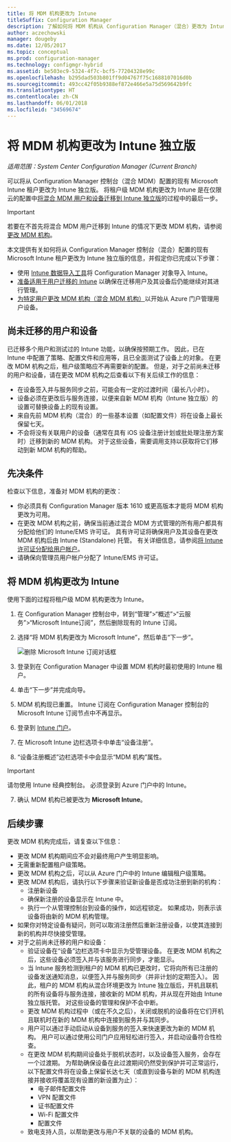 ```yaml
---
title: 将 MDM 机构更改为 Intune
titleSuffix: Configuration Manager
description: 了解如何将 MDM 机构从 Configuration Manager（混合）更改为 Intune 独立版。
author: aczechowski
manager: dougeby
ms.date: 12/05/2017
ms.topic: conceptual
ms.prod: configuration-manager
ms.technology: configmgr-hybrid
ms.assetid: be503ec9-5324-4f7c-bcf5-77204328e99c
ms.openlocfilehash: b295dad503b801ff9d04767f75c1688107016d0b
ms.sourcegitcommit: 493cc42f05b9388ef872e466e5a75d569642b9fc
ms.translationtype: HT
ms.contentlocale: zh-CN
ms.lasthandoff: 06/01/2018
ms.locfileid: "34569674"
---
```

# <a name="change-your-mdm-authority-to-intune-standalone"></a>将 MDM 机构更改为 Intune 独立版

*适用范围：System Center Configuration Manager (Current Branch)*    

可以将从 Configuration Manager 控制台（混合 MDM）配置的现有 Microsoft Intune 租户更改为 Intune 独立版。 将租户级 MDM 机构更改为 Intune 是在仅限云的配置中[将混合 MDM 用户和设备迁移到 Intune 独立版](migrate-hybridmdm-to-intunesa.md)的过程中的最后一步。    

> [!Important]    
> 若要在不首先将混合 MDM 用户迁移到 Intune 的情况下更改 MDM 机构，请参阅[更改 MDM 机构](change-mdm-authority.md)。

本文提供有关如何将从 Configuration Manager 控制台（混合）配置的现有 Microsoft Intune 租户更改为 Intune 独立版的信息，并假定你已完成以下步骤：
- 使用 [Intune 数据导入工具](migrate-import-data.md)将 Configuration Manager 对象导入 Intune。 
- [准备适用于用户迁移的 Intune](migrate-prepare-intune.md) 以确保在迁移用户及其设备后仍能继续对其进行管理。
- [为特定用户更改 MDM 机构（混合 MDM 机构）](migrate-mixed-authority.md)以开始从 Azure 门户管理用户设备。


## <a name="users-and-devices-that-have-not-been-migrated"></a>尚未迁移的用户和设备
已迁移多个用户和测试过的 Intune 功能，以确保按预期工作。 因此，已在 Intune 中配置了策略、配置文件和应用等，且已全面测试了设备上的对象。 在更改 MDM 机构之后，租户级策略应不再需要新的配置。 但是，对于之前尚未迁移的用户和设备，请在更改 MDM 机构之后查看以下有关后续工作的信息：    
- 在设备签入并与服务同步之前，可能会有一定的过渡时间（最长八小时）。
- 设备必须在更改后与服务连接，以便来自新 MDM 机构（Intune 独立版）的设置可替换设备上的现有设置。
- 来自先前 MDM 机构（混合）的一些基本设置（如配置文件）将在设备上最长保留七天。 
- 不会将没有关联用户的设备（通常在具有 iOS 设备注册计划或批处理注册方案时）迁移到新的 MDM 机构。 对于这些设备，需要调用支持以获取将它们移动到新 MDM 机构的帮助。

## <a name="prerequisites"></a>先决条件
检查以下信息，准备对 MDM 机构的更改：
- 你必须具有 Configuration Manager 版本 1610 或更高版本才能将 MDM 机构更改为可用。
- 在更改 MDM 机构之前，确保当前通过混合 MDM 方式管理的所有用户都具有分配给他们的 Intune/EMS 许可证。 具有许可证将确保用户及其设备在更改 MDM 机构后由 Intune (Standalone) 托管。 有关详细信息，请参阅[将 Intune 许可证分配给用户帐户](https://docs.microsoft.com/intune/get-started/start-with-a-paid-subscription-to-microsoft-intune-step-4)。
- 请确保向管理员用户帐户分配了 Intune/EMS 许可证。

## <a name="change-the-mdm-authority-to-intune"></a>将 MDM 机构更改为 Intune
使用下面的过程将租户级 MDM 机构更改为 Intune。

1.  在 Configuration Manager 控制台中，转到“管理”&gt;“概述”&gt;“云服务”&gt;“Microsoft Intune订阅”，然后删除现有的 Intune 订阅。
2.  选择“将 MDM 机构更改为 Microsoft Intune”，然后单击“下一步”。

    ![删除 Microsoft Intune 订阅对话框](media/mdm-change-delete-subscription.png)
3.  登录到在 Configuration Manager 中设置 MDM 机构时最初使用的 Intune 租户。
4.  单击“下一步”并完成向导。
5.  MDM 机构现已重置。 Intune 订阅在 Configuration Manager 控制台的 Microsoft Intune 订阅节点中不再显示。
6.  登录到 [Intune 门户](https://aka.ms/IntunePortal)。
7.  在 Microsoft Intune 边栏选项卡中单击“设备注册”。
8.  “设备注册概述”边栏选项卡中会显示“MDM 机构”属性。

  > [!Important]    
  > 请勿使用 Intune 经典控制台。 必须登录到 Azure 门户中的 Intune。
7.  确认 MDM 机构已被更改为 **Microsoft Intune**。 

## <a name="next-steps"></a>后续步骤
更改 MDM 机构完成后，请复查以下信息：
- 更改 MDM 机构期间应不会对最终用户产生明显影响。 
- 无需重新配置租户级策略。 
- 更改 MDM 机构之后，可以从 Azure 门户中的 Intune 编辑租户级策略。
-  更改 MDM 机构后，请执行以下步骤来验证新设备是否成功注册到新的机构：   
    - 注册新设备
    - 确保新注册的设备显示在 Intune 中。
    - 执行一个从管理控制台到设备的操作，如远程锁定。 如果成功，则表示该设备将由新的 MDM 机构管理。
- 如果你对特定设备有疑问，则可以取消注册然后重新注册设备，以使其连接到新的机构并尽快接受管理。
- 对于之前尚未迁移的用户和设备：
    - 验证设备在“设备”边栏选项卡中显示为受管理设备。 在更改 MDM 机构之后，这些设备必须签入并与该服务进行同步，才能显示。 
    - 当 Intune 服务检测到租户的 MDM 机构已更改时，它将向所有已注册的设备发送通知消息，以便签入并与服务同步（并非计划的定期签入）。 因此，租户的 MDM 机构从混合环境更改为 Intune 独立版后，开机且联机的所有设备将与服务连接，接收新的 MDM 机构，并从现在开始由 Intune 独立版托管。 对这些设备的管理和保护不会中断。
    - 更改 MDM 机构过程中（或在不久之后），关闭或脱机的设备将在它们开机且联机时在新的 MDM 机构中连接到服务并与其同步。  
    - 用户可以通过手动启动从设备到服务的签入来快速更改为新的 MDM 机构。 用户可以通过使用公司门户应用轻松进行签入，并启动设备符合性检查。
    - 在更改 MDM 机构期间设备处于脱机状态时，以及设备签入服务，会存在一个过渡期。 为帮助确保设备在此过渡期间仍然受到保护并可正常运行，以下配置文件将在设备上保留长达七天（或直到设备与新的 MDM 机构连接并接收将覆盖现有设置的新设置为止）：
        - 电子邮件配置文件
        - VPN 配置文件
        - 证书配置文件
        - Wi-Fi 配置文件
        - 配置文件
    - 致电支持人员，以帮助更改与用户不关联的设备的 MDM 机构。 
